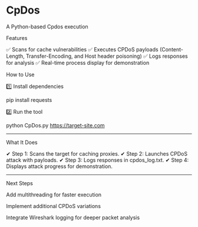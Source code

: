 # CpDos
A Python-based Cpdos execution 

Features

✅ Scans for cache vulnerabilities
✅ Executes CPDoS payloads (Content-Length, Transfer-Encoding, and Host header poisoning)
✅ Logs responses for analysis
✅ Real-time process display for demonstration


How to Use

1️⃣ Install dependencies

pip install requests

2️⃣ Run the tool

python CpDos.py https://target-site.com


---

What It Does

✔ Step 1: Scans the target for caching proxies.
✔ Step 2: Launches CPDoS attack with payloads.
✔ Step 3: Logs responses in cpdos_log.txt.
✔ Step 4: Displays attack progress for demonstration.


---

Next Steps

Add multithreading for faster execution

Implement additional CPDoS variations

Integrate Wireshark logging for deeper packet analysis
